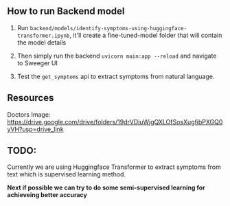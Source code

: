 ## How to run Backend model

1. Run `backend/models/identify-symptoms-using-huggingface-transformer.ipynb`, it'll create a fine-tuned-model folder that will contain the model details

2. Then simply run the backend `uvicorn main:app --reload` and navigate to Sweeger UI

3. Test the `get_symptoms` api to extract symptoms from natural language.

## Resources

Doctors Image: https://drive.google.com/drive/folders/19drVDiuWjgQXLOfSosXugfibPXGQ0yVH?usp=drive_link

## TODO:

Currently we are using Huggingface Transformer to extract symptoms from text which is supervised learning method.

**Next if possible we can try to do some semi-supervised learning for achieveing better accuracy**
